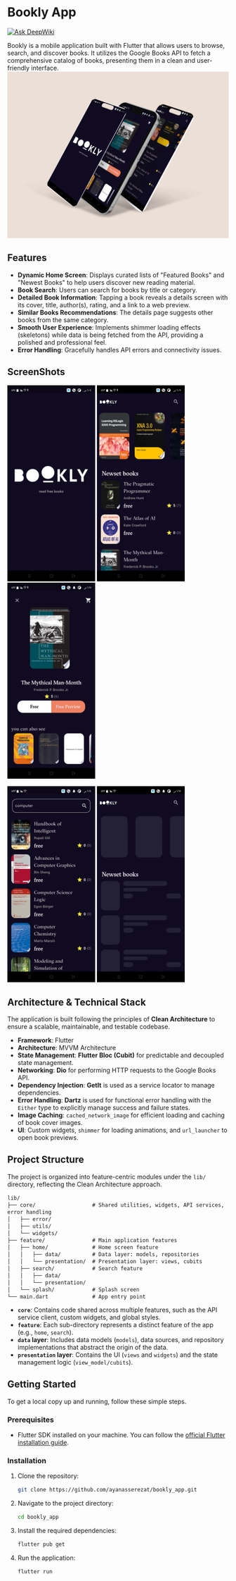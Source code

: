 # Bookly App
[![Ask DeepWiki](https://devin.ai/assets/askdeepwiki.png)](https://deepwiki.com/AyaNasserEzat/bookly_app)

Bookly is a mobile application built with Flutter that allows users to browse, search, and discover books. It utilizes the Google Books API to fetch a comprehensive catalog of books, presenting them in a clean and user-friendly interface.
![image_alt](https://github.com/AyaNasserEzat/bookly_app/blob/fab7b9f60946820264ae697a9c6b54fe9848d1e5/iphone-multiple-screens-mockup.png)
## Features

- **Dynamic Home Screen**: Displays curated lists of "Featured Books" and "Newest Books" to help users discover new reading material.
- **Book Search**: Users can search for books by title or category.
- **Detailed Book Information**: Tapping a book reveals a details screen with its cover, title, author(s), rating, and a link to a web preview.
- **Similar Books Recommendations**: The details page suggests other books from the same category.
- **Smooth User Experience**: Implements shimmer loading effects (skeletons) while data is being fetched from the API, providing a polished and professional feel.
- **Error Handling**: Gracefully handles API errors and connectivity issues.

## ScreenShots
<p float="left">
  <img src="https://github.com/AyaNasserEzat/bookly_app/blob/a93106de0cc4ef862285bee1c5a12a77c416b885/splash_screen.jpeg" width="200" />
  <img src="https://github.com/AyaNasserEzat/bookly_app/blob/a93106de0cc4ef862285bee1c5a12a77c416b885/home_screen.jpeg" width="200" />
  <img src="https://github.com/AyaNasserEzat/bookly_app/blob/a93106de0cc4ef862285bee1c5a12a77c416b885/book_details.jpeg" width="200" />
</p>
<p float="left">
  <img src="https://github.com/AyaNasserEzat/bookly_app/blob/50e149e8772d3f9edd18d8cf6e9223076f20986c/search.jpeg" width="200" />
  <img src="https://github.com/AyaNasserEzat/bookly_app/blob/50e149e8772d3f9edd18d8cf6e9223076f20986c/shimmer.jpeg" width="200" />
</p>

## Architecture & Technical Stack

The application is built following the principles of **Clean Architecture** to ensure a scalable, maintainable, and testable codebase.

- **Framework**: Flutter
- **Architecture**: MVVM Architecture
- **State Management**: **Flutter Bloc (Cubit)** for predictable and decoupled state management.
- **Networking**: **Dio** for performing HTTP requests to the Google Books API.
- **Dependency Injection**: **GetIt** is used as a service locator to manage dependencies.
- **Error Handling**: **Dartz** is used for functional error handling with the `Either` type to explicitly manage success and failure states.
- **Image Caching**: `cached_network_image` for efficient loading and caching of book cover images.
- **UI**: Custom widgets, `shimmer` for loading animations, and `url_launcher` to open book previews.

## Project Structure

The project is organized into feature-centric modules under the `lib/` directory, reflecting the Clean Architecture approach.

```
lib/
├── core/                  # Shared utilities, widgets, API services, error handling
│   ├── error/
│   ├── utils/
│   └── widgets/
├── feature/               # Main application features
│   ├── home/              # Home screen feature
│   │   ├── data/          # Data layer: models, repositories
│   │   └── presentation/  # Presentation layer: views, cubits
│   ├── search/            # Search feature
│   │   ├── data/
│   │   └── presentation/
│   └── splash/            # Splash screen
└── main.dart              # App entry point
```

- **`core`**: Contains code shared across multiple features, such as the API service client, custom widgets, and global styles.
- **`feature`**: Each sub-directory represents a distinct feature of the app (e.g., `home`, `search`).
- **`data` layer**: Includes data models (`models`), data sources, and repository implementations that abstract the origin of the data.
- **`presentation` layer**: Contains the UI (`views` and `widgets`) and the state management logic (`view_model/cubits`).

## Getting Started

To get a local copy up and running, follow these simple steps.

### Prerequisites

- Flutter SDK installed on your machine. You can follow the [official Flutter installation guide](https://docs.flutter.dev/get-started/install).

### Installation

1.  Clone the repository:
    ```sh
    git clone https://github.com/ayanasserezat/bookly_app.git
    ```
2.  Navigate to the project directory:
    ```sh
    cd bookly_app
    ```
3.  Install the required dependencies:
    ```sh
    flutter pub get
    ```
4.  Run the application:
    ```sh
    flutter run
